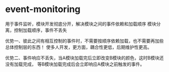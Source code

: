 event-monitoring
================

用于事件监听，模块开发彻底分开，解决模块之间的事件依赖和加载顺序
模块分离，控制加载顺序，事件不丢失

优势一、彼此之间有相互控制的事件时，不需要按顺序依赖加载，也不需要再加些总体控制层的东西！
		    使多人开发，更方面，耦合性更低，后期维护性更高。
		    
优势二、事件响应不丢失，当A模块加载完后立即改变B模块的颜色，这时B模块还没有加载完成，
			等B模块加载完成后会立即响应A模块之前触发的事件。
